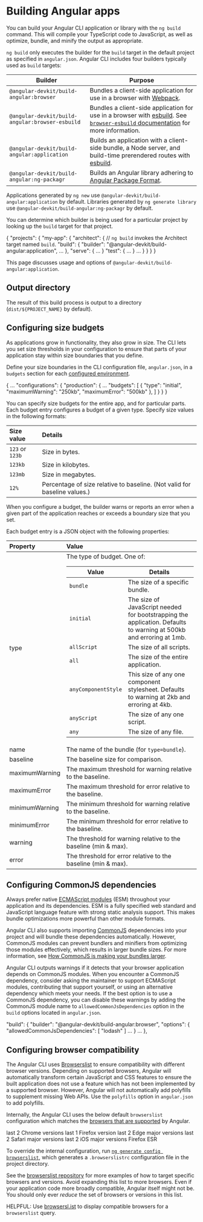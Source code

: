# Building Angular apps

You can build your Angular CLI application or library with the `ng build` command.
This will compile your TypeScript code to JavaScript, as well as optimize, bundle, and minify the output as appropriate.

`ng build` only executes the builder for the `build` target in the default project as specified in `angular.json`.
Angular CLI includes four builders typically used as `build` targets:

| Builder                                         | Purpose                                                                                                                                                                           |
| ----------------------------------------------- | --------------------------------------------------------------------------------------------------------------------------------------------------------------------------------- |
| `@angular-devkit/build-angular:browser`         | Bundles a client-side application for use in a browser with [Webpack](https://webpack.js.org/).                                                                                   |
| `@angular-devkit/build-angular:browser-esbuild` | Bundles a client-side application for use in a browser with [esbuild](https://esbuild.github.io/). See [`browser-esbuild` documentation](tools/cli/esbuild) for more information. |
| `@angular-devkit/build-angular:application`     | Builds an application with a client-side bundle, a Node server, and build-time prerendered routes with [esbuild](https://esbuild.github.io/).                                     |
| `@angular-devkit/build-angular:ng-packagr`      | Builds an Angular library adhering to [Angular Package Format](tools/libraries/angular-package-format).                                                                           |

Applications generated by `ng new` use `@angular-devkit/build-angular:application` by default.
Libraries generated by `ng generate library` use `@angular-devkit/build-angular:ng-packagr` by default.

You can determine which builder is being used for a particular project by looking up the `build` target for that project.

<docs-code language="json">

{
  "projects": {
    "my-app": {
      "architect": {
        // `ng build` invokes the Architect target named `build`.
        "build": {
          "builder": "@angular-devkit/build-angular:application",
          …
        },
        "serve": { … }
        "test": { … }
        …
      }
    }
  }
}

</docs-code>

This page discusses usage and options of `@angular-devkit/build-angular:application`.

## Output directory

The result of this build process is output to a directory (`dist/${PROJECT_NAME}` by default).

## Configuring size budgets

As applications grow in functionality, they also grow in size.
The CLI lets you set size thresholds in your configuration to ensure that parts of your application stay within size boundaries that you define.

Define your size boundaries in the CLI configuration file, `angular.json`, in a `budgets` section for each [configured environment](tools/cli/environments).

<docs-code language="json">

{
  …
  "configurations": {
    "production": {
      …
      "budgets": [
        {
          "type": "initial",
          "maximumWarning": "250kb",
          "maximumError": "500kb"
        },
      ]
    }
  }
}

</docs-code>

You can specify size budgets for the entire app, and for particular parts.
Each budget entry configures a budget of a given type.
Specify size values in the following formats:

| Size value      | Details                                                                     |
| :-------------- | :-------------------------------------------------------------------------- |
| `123` or `123b` | Size in bytes.                                                              |
| `123kb`         | Size in kilobytes.                                                          |
| `123mb`         | Size in megabytes.                                                          |
| `12%`           | Percentage of size relative to baseline. \(Not valid for baseline values.\) |

When you configure a budget, the builder warns or reports an error when a given part of the application reaches or exceeds a boundary size that you set.

Each budget entry is a JSON object with the following properties:

| Property       | Value                                                                                                                                                                                                                                                                                                                                                                                                                                                                                                                                                                                                                                                                                                                                                                                                                                                                                    |
| :------------- | :--------------------------------------------------------------------------------------------------------------------------------------------------------------------------------------------------------------------------------------------------------------------------------------------------------------------------------------------------------------------------------------------------------------------------------------------------------------------------------------------------------------------------------------------------------------------------------------------------------------------------------------------------------------------------------------------------------------------------------------------------------------------------------------------------------------------------------------------------------------------------------------- |
| type           | The type of budget. One of: <table> <thead> <tr> <th> Value </th> <th> Details </th> </tr> </thead> <tbody> <tr> <td> <code>bundle</code> </td> <td> The size of a specific bundle. </td> </tr> <tr> <td> <code>initial</code> </td> <td> The size of JavaScript needed for bootstrapping the application. Defaults to warning at 500kb and erroring at 1mb. </td> </tr> <tr> <td> <code>allScript</code> </td> <td> The size of all scripts. </td> </tr> <tr> <td> <code>all</code> </td> <td> The size of the entire application. </td> </tr> <tr> <td> <code>anyComponentStyle</code> </td> <td> This size of any one component stylesheet. Defaults to warning at 2kb and erroring at 4kb. </td> </tr> <tr> <td> <code>anyScript</code> </td> <td> The size of any one script. </td> </tr> <tr> <td> <code>any</code> </td> <td> The size of any file. </td> </tr> </tbody> </table> |
| name           | The name of the bundle (for `type=bundle`).                                                                                                                                                                                                                                                                                                                                                                                                                                                                                                                                                                                                                                                                                                                                                                                                                                              |
| baseline       | The baseline size for comparison.                                                                                                                                                                                                                                                                                                                                                                                                                                                                                                                                                                                                                                                                                                                                                                                                                                                        |
| maximumWarning | The maximum threshold for warning relative to the baseline.                                                                                                                                                                                                                                                                                                                                                                                                                                                                                                                                                                                                                                                                                                                                                                                                                              |
| maximumError   | The maximum threshold for error relative to the baseline.                                                                                                                                                                                                                                                                                                                                                                                                                                                                                                                                                                                                                                                                                                                                                                                                                                |
| minimumWarning | The minimum threshold for warning relative to the baseline.                                                                                                                                                                                                                                                                                                                                                                                                                                                                                                                                                                                                                                                                                                                                                                                                                              |
| minimumError   | The minimum threshold for error relative to the baseline.                                                                                                                                                                                                                                                                                                                                                                                                                                                                                                                                                                                                                                                                                                                                                                                                                                |
| warning        | The threshold for warning relative to the baseline (min & max).                                                                                                                                                                                                                                                                                                                                                                                                                                                                                                                                                                                                                                                                                                                                                                                                                          |
| error          | The threshold for error relative to the baseline (min & max).                                                                                                                                                                                                                                                                                                                                                                                                                                                                                                                                                                                                                                                                                                                                                                                                                            |

## Configuring CommonJS dependencies

Always prefer native [ECMAScript modules](https://developer.mozilla.org/docs/Web/JavaScript/Reference/Statements/import) (ESM) throughout your application and its dependencies.
ESM is a fully specified web standard and JavaScript language feature with strong static analysis support. This makes bundle optimizations more powerful than other module formats.

Angular CLI also supports importing [CommonJS](https://nodejs.org/api/modules.html) dependencies into your project and will bundle these dependencies automatically.
However, CommonJS modules can prevent bundlers and minifiers from optimizing those modules effectively, which results in larger bundle sizes.
For more information, see [How CommonJS is making your bundles larger](https://web.dev/commonjs-larger-bundles).

Angular CLI outputs warnings if it detects that your browser application depends on CommonJS modules.
When you encounter a CommonJS dependency, consider asking the maintainer to support ECMAScript modules, contributing that support yourself, or using an alternative dependency which meets your needs.
If the best option is to use a CommonJS dependency, you can disable these warnings by adding the CommonJS module name to `allowedCommonJsDependencies` option in the `build` options located in `angular.json`.

<docs-code language="json">

"build": {
  "builder": "@angular-devkit/build-angular:browser",
  "options": {
     "allowedCommonJsDependencies": [
        "lodash"
     ]
     …
   }
   …
},

</docs-code>

## Configuring browser compatibility

The Angular CLI uses [Browserslist](https://github.com/browserslist/browserslist) to ensure compatibility with different browser versions.
Depending on supported browsers, Angular will automatically transform certain JavaScript and CSS features to ensure the built application does not use a feature which has not been implemented by a supported browser. However, Angular will not automatically add polyfills to supplement missing Web APIs. Use the `polyfills` option in `angular.json` to add polyfills.

Internally, the Angular CLI uses the below default `browserslist` configuration which matches the [browsers that are supported](reference/versions#browser-support) by Angular.

<docs-code language="text">

last 2 Chrome versions
last 1 Firefox version
last 2 Edge major versions
last 2 Safari major versions
last 2 iOS major versions
Firefox ESR

</docs-code>

To override the internal configuration, run [`ng generate config browserslist`](cli/generate#config-command), which generates a `.browserslistrc` configuration file in the project directory.

See the [browserslist repository](https://github.com/browserslist/browserslist) for more examples of how to target specific browsers and versions.
Avoid expanding this list to more browsers. Even if your application code more broadly compatible, Angular itself might not be.
You should only ever _reduce_ the set of browsers or versions in this list.

HELPFUL: Use [browsersl.ist](https://browsersl.ist) to display compatible browsers for a `browserslist` query.
